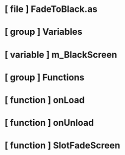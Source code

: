 # [ file ] FadeToBlack.as

# [ group ] Variables

# [ variable ] m_BlackScreen

# [ group ] Functions

# [ function ] onLoad

# [ function ] onUnload

# [ function ] SlotFadeScreen


